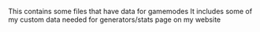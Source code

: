 This contains some files that have data for gamemodes
It includes some of my custom data needed for generators/stats page on my website